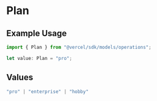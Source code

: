 # Plan

## Example Usage

```typescript
import { Plan } from "@vercel/sdk/models/operations";

let value: Plan = "pro";
```

## Values

```typescript
"pro" | "enterprise" | "hobby"
```